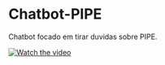 # Chatbot-PIPE
Chatbot focado em tirar duvidas sobre PIPE.

[![Watch the video](https://img.youtube.com/vi/ul1PPaNAgqA/default.jpg)]([https:www.youtube.com/watch?v=ul1PPaNAgqA)

